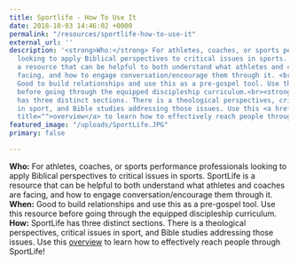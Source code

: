 ```yaml
---
title: Sportlife - How To Use It
date: 2018-10-03 14:46:02 +0000
permalink: "/resources/sportlife-how-to-use-it"
external_url: ''
description: '<strong>Who:</strong> For athletes, coaches, or sports performance professionals
  looking to apply Biblical perspectives to critical issues in sports. SportLife is
  a resource that can be helpful to both understand what athletes and coaches are
  facing, and how to engage conversation/encourage them through it. <br><strong>When:</strong>
  Good to build relationships and use this as a pre-gospel tool. Use this resource
  before going through the equipped discipleship curriculum.<br><strong>How: </strong>SportLife
  has three distinct sections. There is a theological perspectives, critical issues
  in sport, and Bible studies addressing those issues. Use this <a href="/uploads/sportlife-overview.pdf"
  title="">overview</a> to learn how to effectively reach people through SportLife!'
featured_image: "/uploads/SportLife.JPG"
primary: false

---
```

**Who:** For athletes, coaches, or sports performance professionals looking to apply Biblical perspectives to critical issues in sports. SportLife is a resource that can be helpful to both understand what athletes and coaches are facing, and how to engage conversation/encourage them through it.   
**When:** Good to build relationships and use this as a pre-gospel tool. Use this resource before going through the equipped discipleship curriculum.  
**How:** SportLife has three distinct sections. There is a theological perspectives, critical issues in sport, and Bible studies addressing those issues. Use this [overview](/uploads/sportlife-overview.pdf) to learn how to effectively reach people through SportLife!  
